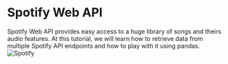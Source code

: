 # Spotify Web API

Spotify Web API provides easy access to a huge library of songs and theirs audio features. At this tutorial, we will learn how to retrieve data from multiple Spotify API endpoints and how to play with it using pandas.
![Spotify](http://pyw2t1f9myua878y2rfs2d19.wpengine.netdna-cdn.com/wp-content/uploads/2017/01/logo@2x-1200x501.png)
